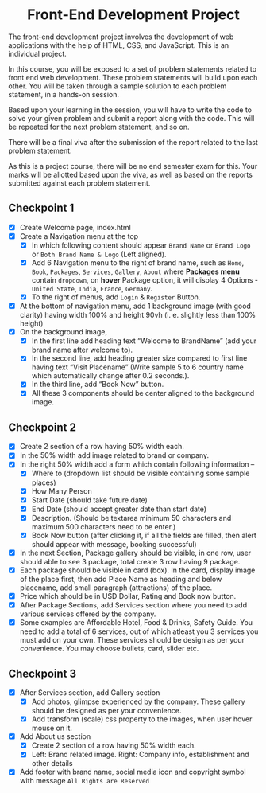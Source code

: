 <h1 align="center">Front-End Development Project</h1>
The front-end development project involves the development of web applications with the help of HTML, CSS, and JavaScript. This is an individual project.

In this course, you will be exposed to a set of problem statements related to front end web development. These problem statements will build upon each other. You will be taken through a sample solution to each problem statement, in a hands-on session.

Based upon your learning in the session, you will have to write the code to solve your given problem and submit a report along with the code. This will be repeated for the next problem statement, and so on.

There will be a final viva after the submission of the report related to the last problem statement.

As this is a project course, there will be no end semester exam for this. Your marks will be allotted based upon the viva, as well as based on the reports submitted against each problem statement.

## Checkpoint 1
- [x] Create Welcome page, index.html
- [x] Create a Navigation menu at the top 
    - [x] In which following content should appear `Brand Name` or `Brand Logo` or `Both Brand Name & Logo` (Left aligned). 
    - [x] Add 6 Navigation menu to the right of brand name, such as `Home`, `Book`, `Packages`, `Services`, `Gallery`, `About` where **Packages menu** contain `dropdown`, on **hover** Package option, it will display 4 Options -  `United State`, `India`, `France`, `Germany`.
    - [x] To the right of menus, add `Login` & `Register` Button.
- [x] At the bottom of navigation menu, add 1 background image (with good clarity) having width 100% and height 90vh (i. e. slightly less than 100% height)
- [x] On the background image, 
    - [x] In the first line add heading text “Welcome to BrandName” (add your brand name after welcome to). 
    - [x] In the second line, add heading greater size compared to first line having text “Visit Placename” (Write sample 5 to 6 country name which automatically change after 0.2 seconds.). 
    - [x] In the third line, add “Book Now” button. 
    - [x] All these 3 components should be center aligned to the background image.

## Checkpoint 2
- [x] Create 2 section of a row having 50% width each.
- [x] In the 50% width add image related to brand or company.
- [x] In the right 50% width add a form which contain following information –
    - [x] Where to (dropdown list should be visible containing some sample places)
    - [x] How Many Person
    - [x] Start Date (should take future date)
    - [x] End Date (should accept greater date than start date)
    - [x] Description. (Should be textarea minimum 50 characters and maximum 500 characters need to be enter.)
    - [x] Book Now button (after clicking it, if all the fields are filled, then alert should appear with message, booking successful)
- [x] In the next Section, Package gallery should be visible, in one row, user should able to see 3 package, total create 3 row having 9 package.
- [x] Each package should be visible in card (box). In the card, display image of the place first, then add Place Name as heading and below placename, add small paragraph (attractions) of the place.
- [x] Price which should be in USD Dollar, Rating and Book now button.
- [x] After Package Sections, add Services section where you need to add various services offered by the company.
- [x] Some examples are Affordable Hotel, Food & Drinks, Safety Guide. You need to add a total of 6 services, out of which atleast you 3 services you must add on your own. These services should be design as per your convenience.
You may choose bullets, card, slider etc.

## Checkpoint 3
- [x] After Services section, add Gallery section
    - [x] Add photos, glimpse experienced by the company. These gallery should be designed as per your convenience.
    - [x] Add transform (scale) css property to the images, when user hover mouse on it.
- [x] Add About us section
    - [x] Create 2 section of a row having 50% width each.
    - [x] Left: Brand related image. Right: Company info, establishment and other details
- [x] Add footer with brand name, social media icon and copyright symbol with message `All Rights are Reserved`
